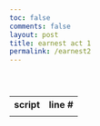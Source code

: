 ```yaml
---
toc: false
comments: false
layout: post
title: earnest act 1
permalink: /earnest2
---
```

<style>
    td {
        border-bottom: 0;
        vertical-align: top;
    }

    table {
        white-space: pre;
    }
</style>

<table id = "table">
    <tr>
        <th>script</th>
        <th>line #</th>
    </tr>
    <tr>
        <td id="bruh"></td>
        <td id="linetable"></td>
    </tr>
</table>

<script>
    var script = []
    var raw = ""

    function getScript() {
        fetch('{{site.baseurl}}/assets/earnest/act-i.txt')
            .then(response => response.text())
            .then(list => {

            raw = list
            script = list.split("\n")
            setText()
        })

        
    }

    function setText() {
        console.log('run')

        var lineCount = 1
        var helpme = ""

        document.getElementById('bruh').innerHTML = raw

        for (let i = 0; i < script.length; i ++) {
            var line = script[i]

            helpme += "\n\n"

            if (line != "" || line != line.toUpperCase() || line[0] != "[") {
                helpme += lineCount
                lineCount ++
            }
        }

        document.getElementById('linetable').innerHTML = helpme
    }

    getScript();
</script>